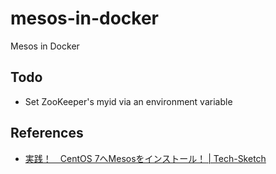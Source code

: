 # mesos-in-docker

Mesos in Docker


## Todo

- Set ZooKeeper's myid via an environment variable


## References

- [実践！　CentOS 7へMesosをインストール！ | Tech-Sketch](http://tech-sketch.jp/2015/04/centos-mesos.html)
